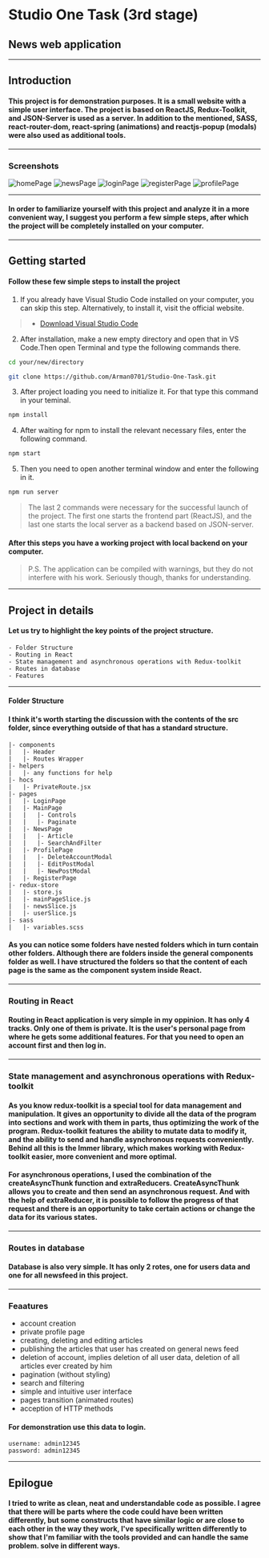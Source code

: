 # Studio One Task (3rd stage)
## News web application
---

## Introduction
#### This project is for demonstration purposes. It is a small website with a simple user interface. The project is based on ReactJS, Redux-Toolkit, and JSON-Server is used as a server. In addition to the mentioned, SASS, react-router-dom, react-spring (animations) and reactjs-popup (modals) were also used as additional tools.

---
### Screenshots

<img src="https://github.com/Arman0701/Studio-One-Task/blob/main/screenshots/homepage.png" alt="homePage"  />

<img src="https://github.com/Arman0701/Studio-One-Task/blob/main/screenshots/loginpage.png" alt="newsPage" />

<img src="https://github.com/Arman0701/Studio-One-Task/blob/main/screenshots/newspage.png" alt="loginPage" />

<img src="https://github.com/Arman0701/Studio-One-Task/blob/main/screenshots/registerpage.png" alt="registerPage" />

<img src="https://github.com/Arman0701/Studio-One-Task/blob/main/screenshots/profilepage.png" alt="profilePage" />


---
#### In order to familiarize yourself with this project and analyze it in a more convenient way, I suggest you perform a few simple steps, after which the project will be completely installed on your computer.

---

## Getting started

#### Follow these few simple steps to install the project

1. If you already have Visual Studio Code installed on your computer, you can skip this step. Alternatively, to install it, visit the official website. 

> * [Download Visual Studio Code](https://code.visualstudio.com/download)

2. After installation, make a new empty directory and open that in VS Code.Then open Terminal and type the following commands there․

```bash
cd your/new/directory

git clone https://github.com/Arman0701/Studio-One-Task.git
```

3. After project loading you need to initialize it. For that type this command in your teminal.
```bash
npm install
```

4. After waiting for npm to install the relevant necessary files, enter the following command․
```bash
npm start
```
5. Then you need to open another terminal window and enter the following in it.
```bash
npm run server
```

> The last 2 commands were necessary for the successful launch of the project. The first one starts the frontend part (ReactJS), and the last one starts the local server as a backend based on JSON-server.


#### After this steps you have a working project with local backend on your computer.

> P.S. The application can be compiled with warnings, but they do not interfere with his work․ Seriously though, thanks for understanding.

--- 

## Project in details

#### Let us try to highlight the key points of the project structure. 

	- Folder Structure
	- Routing in React
	- State management and asynchronous operations with Redux-toolkit
	- Routes in database
	- Features

---
#### Folder Structure

#### I think it's worth starting the discussion with the contents of the src folder, since everything outside of that has a standard structure․

	|- components
	|	|- Header
	|	|- Routes Wrapper
	|- helpers
	|	|- any functions for help
	|- hocs 
	|	|- PrivateRoute.jsx
	|- pages
	|	|- LoginPage
	|	|- MainPage
	|	|	|- Controls
	|	|	|- Paginate
	|	|- NewsPage
	|	|	|- Article
	|	|	|- SearchAndFilter
	|	|- ProfilePage
	|	|	|- DeleteAccountModal
	|	|	|- EditPostModal
	|	|	|- NewPostModal
	|	|- RegisterPage
	|- redux-store
	|	|- store.js
	|	|- mainPageSlice.js
	|	|- newsSlice.js
	|	|- userSlice.js
	|- sass
	|	|- variables.scss

#### As you can notice some folders have nested folders which in turn contain other folders. Although there are folders inside the general components folder as well. I have structured the folders so that the content of each page is the same as the component system inside React.
---

### Routing in React

#### Routing in React application is very simple in my oppinion. It has only 4 tracks. Only one of them is private. It is the user's personal page from where he gets some additional features. For that you need to open an account first and then log in.

---


### State management and asynchronous operations with Redux-toolkit

#### As you know redux-toolkit is a special tool for data management and manipulation. It gives an opportunity to divide all the data of the program into sections and work with them in parts, thus optimizing the work of the program. Redux-toolkit features the ability to mutate data to modify it, and the ability to send and handle asynchronous requests conveniently. Behind all this is the Immer library, which makes working with Redux-toolkit easier, more convenient and more optimal.

#### For asynchronous operations, I used the combination of the createAsyncThunk function and extraReducers. CreateAsyncThunk allows you to create and then send an asynchronous request. And with the help of extraReducer, it is possible to follow the progress of that request and there is an opportunity to take certain actions or change the data for its various states.

--- 

### Routes in database

#### Database is also very simple. It has only 2 rotes, one for users data and one for all newsfeed in this project.

---

### Feaatures

* account creation
* private profile page
* creating, deleting and editing articles
* publishing the articles that user has created on general news feed
* deletion of account, implies deletion of all user data, deletion of all articles ever created by him
* pagination (without styling)
* search and filtering
* simple and intuitive user interface
* pages transition (animated routes)
* acception of HTTP methods 

#### For demonstration use this data to login.
	username: admin12345
	password: admin12345

--- 

## Epilogue

#### I tried to write as clean, neat and understandable code as possible. I agree that there will be parts where the code could have been written differently, but some constructs that have similar logic or are close to each other in the way they work, I've specifically written differently to show that I'm familiar with the tools provided and can handle the same problem. solve in different ways.
